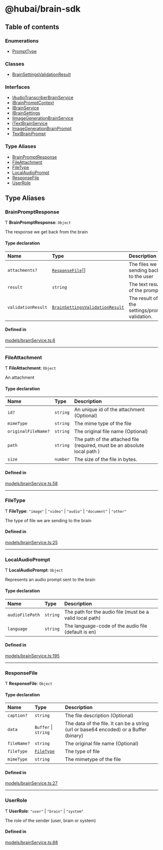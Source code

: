 # @hubai/brain-sdk

## Table of contents

### Enumerations

- [PromptType](enums/PromptType.md)

### Classes

- [BrainSettingsValidationResult](classes/BrainSettingsValidationResult.md)

### Interfaces

- [IAudioTranscriberBrainService](interfaces/IAudioTranscriberBrainService.md)
- [IBrainPromptContext](interfaces/IBrainPromptContext.md)
- [IBrainService](interfaces/IBrainService.md)
- [IBrainSettings](interfaces/IBrainSettings.md)
- [IImageGenerationBrainService](interfaces/IImageGenerationBrainService.md)
- [ITextBrainService](interfaces/ITextBrainService.md)
- [ImageGenerationBrainPrompt](interfaces/ImageGenerationBrainPrompt.md)
- [TextBrainPrompt](interfaces/TextBrainPrompt.md)

### Type Aliases

- [BrainPromptResponse](modules.md#brainpromptresponse)
- [FileAttachment](modules.md#fileattachment)
- [FileType](modules.md#filetype)
- [LocalAudioPrompt](modules.md#localaudioprompt)
- [ResponseFile](modules.md#responsefile)
- [UserRole](modules.md#userrole)

## Type Aliases

### BrainPromptResponse

Ƭ **BrainPromptResponse**: `Object`

The response we get back from the brain

#### Type declaration

| Name | Type | Description |
| :------ | :------ | :------ |
| `attachments?` | [`ResponseFile`](modules.md#responsefile)[] | The files we are sending back to the user |
| `result` | `string` | The text result of the prompt |
| `validationResult` | [`BrainSettingsValidationResult`](classes/BrainSettingsValidationResult.md) | The result of the settings/prompt validation. |

#### Defined in

[models/brainService.ts:6](https://github.com/gethubai/brain-sdk/blob/eb59de1/src/models/brainService.ts#L6)

___

### FileAttachment

Ƭ **FileAttachment**: `Object`

An attachment

#### Type declaration

| Name | Type | Description |
| :------ | :------ | :------ |
| `id?` | `string` | An unique id of the attachment (Optional) |
| `mimeType` | `string` | The mime type of the file |
| `originalFileName?` | `string` | The original file name (Optional) |
| `path` | `string` | The path of the attached file (required, must be an absolute local path ) |
| `size` | `number` | The size of the file in bytes. |

#### Defined in

[models/brainService.ts:58](https://github.com/gethubai/brain-sdk/blob/eb59de1/src/models/brainService.ts#L58)

___

### FileType

Ƭ **FileType**: ``"image"`` \| ``"video"`` \| ``"audio"`` \| ``"document"`` \| ``"other"``

The type of file we are sending to the brain

#### Defined in

[models/brainService.ts:25](https://github.com/gethubai/brain-sdk/blob/eb59de1/src/models/brainService.ts#L25)

___

### LocalAudioPrompt

Ƭ **LocalAudioPrompt**: `Object`

Represents an audio prompt sent to the brain

#### Type declaration

| Name | Type | Description |
| :------ | :------ | :------ |
| `audioFilePath` | `string` | The path for the audio file (must be a valid local path) |
| `language` | `string` | The language-code of the audio file (default is en) |

#### Defined in

[models/brainService.ts:195](https://github.com/gethubai/brain-sdk/blob/eb59de1/src/models/brainService.ts#L195)

___

### ResponseFile

Ƭ **ResponseFile**: `Object`

#### Type declaration

| Name | Type | Description |
| :------ | :------ | :------ |
| `caption?` | `string` | The file description (Optional) |
| `data` | `Buffer` \| `string` | The data of the file. It can be a string (url or base64 encoded) or a Buffer (binary) |
| `fileName?` | `string` | The original file name (Optional) |
| `fileType` | [`FileType`](modules.md#filetype) | The type of file |
| `mimeType` | `string` | The mimetype of the file |

#### Defined in

[models/brainService.ts:27](https://github.com/gethubai/brain-sdk/blob/eb59de1/src/models/brainService.ts#L27)

___

### UserRole

Ƭ **UserRole**: ``"user"`` \| ``"brain"`` \| ``"system"``

The role of the sender (user, brain or system)

#### Defined in

[models/brainService.ts:88](https://github.com/gethubai/brain-sdk/blob/eb59de1/src/models/brainService.ts#L88)
